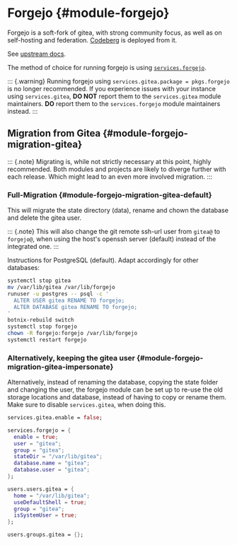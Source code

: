 # Forgejo {#module-forgejo}

Forgejo is a soft-fork of gitea, with strong community focus, as well
as on self-hosting and federation. [Codeberg](https://codeberg.org) is
deployed from it.

See [upstream docs](https://forgejo.org/docs/latest/).

The method of choice for running forgejo is using [`services.forgejo`](#opt-services.forgejo.enable).

::: {.warning}
Running forgejo using `services.gitea.package = pkgs.forgejo` is no longer
recommended.
If you experience issues with your instance using `services.gitea`,
**DO NOT** report them to the `services.gitea` module maintainers.
**DO** report them to the `services.forgejo` module maintainers instead.
:::

## Migration from Gitea {#module-forgejo-migration-gitea}

::: {.note}
Migrating is, while not strictly necessary at this point, highly recommended.
Both modules and projects are likely to diverge further with each release.
Which might lead to an even more involved migration.
:::

### Full-Migration {#module-forgejo-migration-gitea-default}

This will migrate the state directory (data), rename and chown the database and
delete the gitea user.

::: {.note}
This will also change the git remote ssh-url user from `gitea@` to `forgejo@`,
when using the host's openssh server (default) instead of the integrated one.
:::

Instructions for PostgreSQL (default). Adapt accordingly for other databases:

```sh
systemctl stop gitea
mv /var/lib/gitea /var/lib/forgejo
runuser -u postgres -- psql -c '
  ALTER USER gitea RENAME TO forgejo;
  ALTER DATABASE gitea RENAME TO forgejo;
'
botnix-rebuild switch
systemctl stop forgejo
chown -R forgejo:forgejo /var/lib/forgejo
systemctl restart forgejo
```

### Alternatively, keeping the gitea user {#module-forgejo-migration-gitea-impersonate}

Alternatively, instead of renaming the database, copying the state folder and
changing the user, the forgejo module can be set up to re-use the old storage
locations and database, instead of having to copy or rename them.
Make sure to disable `services.gitea`, when doing this.

```nix
services.gitea.enable = false;

services.forgejo = {
  enable = true;
  user = "gitea";
  group = "gitea";
  stateDir = "/var/lib/gitea";
  database.name = "gitea";
  database.user = "gitea";
};

users.users.gitea = {
  home = "/var/lib/gitea";
  useDefaultShell = true;
  group = "gitea";
  isSystemUser = true;
};

users.groups.gitea = {};
```
